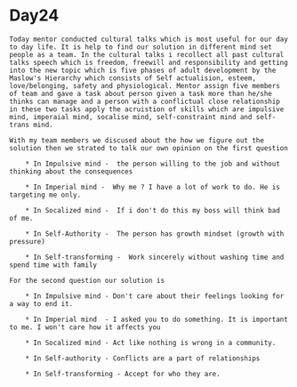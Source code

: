 # Day24

	Today mentor conducted cultural talks which is most useful for our day to day life. It is help to find our solution in different mind set people as a team. In the cultural talks i recollect all past cultural talks speech which is freedom, freewill and responsibility and getting into the new topic which is five phases of adult development by the Maslow's Hierarchy which consists of Self actualision, esteem, love/belonging, safety and physiological. Mentor assign five members of team and gave a task about person given a task more than he/she thinks can manage and a person with a conflictual close relationship in these two tasks apply the acruistion of skills which are impulsive mind, imperaial mind, socalise mind, self-constraint mind and self-trans mind.

	With my team members we discused about the how we figure out the solution then we strated to talk our own opinion on the first question 

		* In Impulsive mind -  the person willing to the job and without thinking about the consequences

		* In Imperial mind -  Why me ? I have a lot of work to do. He is targeting me only.

		* In Socalized mind -  If i don't do this my boss will think bad of me.

		* In Self-Authority -  The person has growth mindset (growth with pressure)

		* In Self-transforming -  Work sincerely without washing time and spend time with family

	For the second question our solution is

		* In Impulsive mind - Don't care about their feelings looking for a way to end it.

		* In Imperial mind  - I asked you to do something. It is important to me. I won't care how it affects you 

		* In Socalized mind - Act like nothing is wrong in a community.

		* In Self-authority - Conflicts are a part of relationships

		* In Self-transforming - Accept for who they are.
